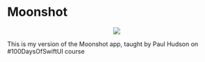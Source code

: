 # Moonshot
<p align="center">
  <img src="https://media.giphy.com/media/SAd8u5WGZQhXG7vWBO/giphy.gif"
</p>

This is my version of the Moonshot app, taught by Paul Hudson on #100DaysOfSwiftUI course
